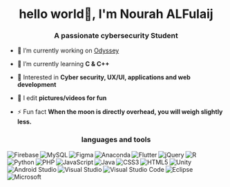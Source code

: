 <h1 align="center">hello world👋, I'm Nourah ALFulaij</h1>
<h3 align="center">A passionate cybersecurity Student</h3>

- 🔭 I’m currently working on [Odyssey](https://github.com/ShathaAldosari01/gp1_7_2022)

- 🌱 I’m currently learning **C & C++**

- 💜 Interested in **Cyber security, UX/UI, applications and web development**

- 📸 I edit **pictures/videos for fun**

- ⚡ Fun fact **When the moon is directly overhead, you will weigh slightly less.**


<h3 align="center">languages and tools</h3>
<img align="left" alt= "Firebase" src="https://img.shields.io/badge/Firebase-039BE5?style=for-the-badge&logo=Firebase&logoColor=white"/>
<img align="left" alt= "MySQL" src="https://img.shields.io/badge/mysql-%2300f.svg?style=for-the-badge&logo=mysql&logoColor=white"/>
<img align="left" alt= "Figma" src="https://img.shields.io/badge/figma-%23F24E1E.svg?style=for-the-badge&logo=figma&logoColor=white"/>
<img align="left" alt= "Anaconda" src="https://img.shields.io/badge/Anaconda-%2344A833.svg?style=for-the-badge&logo=anaconda&logoColor=white"/>
<img align="left" alt= "Flutter" src="https://img.shields.io/badge/Flutter-%2302569B.svg?style=for-the-badge&logo=Flutter&logoColor=white"/>
<img align="left" alt= "jQuery" src="https://img.shields.io/badge/jquery-%230769AD.svg?style=for-the-badge&logo=jquery&logoColor=white"/>
<img align="left" alt= "R" src="https://img.shields.io/badge/r-%23276DC3.svg?style=for-the-badge&logo=r&logoColor=white"/>
<img align="left" alt= "Python" src="https://img.shields.io/badge/python-3670A0?style=for-the-badge&logo=python&logoColor=ffdd54"/>
<img align="left" alt= "PHP" src="https://img.shields.io/badge/php-%23777BB4.svg?style=for-the-badge&logo=php&logoColor=white"/>
<img align="left" alt= "JavaScript" src="https://img.shields.io/badge/javascript-%23323330.svg?style=for-the-badge&logo=javascript&logoColor=%23F7DF1E"//br>
<img align="left" alt= "Java" src="https://img.shields.io/badge/java-%23ED8B00.svg?style=for-the-badge&logo=java&logoColor=white"/>
<img align="left" alt= "CSS3" src="https://img.shields.io/badge/css3-%231572B6.svg?style=for-the-badge&logo=css3&logoColor=white"/>
<img align="left" alt= "HTML5" src="https://img.shields.io/badge/html5-%23E34F26.svg?style=for-the-badge&logo=html5&logoColor=white"/>
<img align="left" alt= "Unity" src="https://img.shields.io/badge/unity-%23000000.svg?style=for-the-badge&logo=unity&logoColor=white"/>
<img align="left" alt= "Android Studio" src="https://img.shields.io/badge/Android%20Studio-3DDC84.svg?style=for-the-badge&logo=android-studio&logoColor=white"/>
<img align="left" alt= "Visual Studio" src="https://img.shields.io/badge/Visual%20Studio-5C2D91.svg?style=for-the-badge&logo=visual-studio&logoColor=white"/>
<img align="left" alt= "Visual Studio Code" src="https://img.shields.io/badge/Visual%20Studio%20Code-0078d7.svg?style=for-the-badge&logo=visual-studio-code&logoColor=white"/>
<img align="left" alt= "Eclipse" src="https://img.shields.io/badge/Android-3DDC84?style=for-the-badge&logo=android&logoColor=white"/><img align="left" alt= "Microsoft" src="https://img.shields.io/badge/Microsoft-0078D4?style=for-the-badge&logo=microsoft&logoColor=white"/>

	
  
 
 


